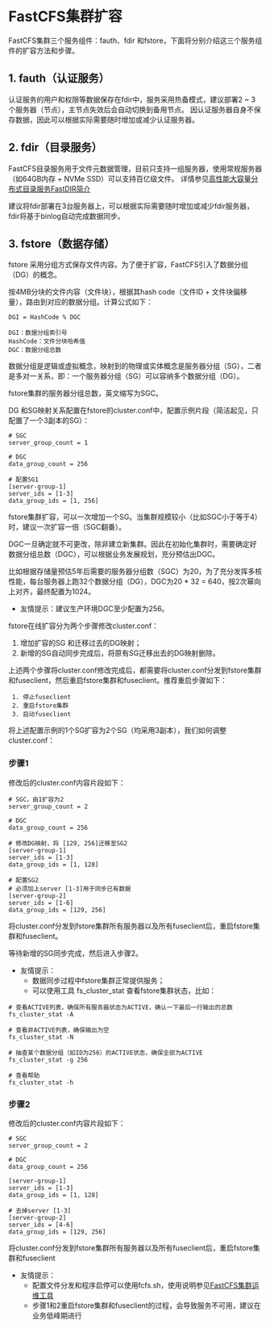 
# FastCFS集群扩容

FastCFS集群三个服务组件：fauth、fdir 和fstore，下面将分别介绍这三个服务组件的扩容方法和步骤。

## 1. fauth（认证服务）

认证服务的用户和权限等数据保存在fdir中，服务采用热备模式，建议部署2 ~ 3个服务器（节点），主节点失效后会自动切换到备用节点。
因认证服务器自身不保存数据，因此可以根据实际需要随时增加或减少认证服务器。

## 2. fdir（目录服务）

FastCFS目录服务用于文件元数据管理，目前只支持一组服务器，使用常规服务器（如64GB内存 + NVMe SSD）可以支持百亿级文件。
详情参见[高性能大容量分布式目录服务FastDIR简介](https://my.oschina.net/u/3334339/blog/5405816)

建议将fdir部署在3台服务器上，可以根据实际需要随时增加或减少fdir服务器，fdir将基于binlog自动完成数据同步。

## 3. fstore（数据存储）

fstore 采用分组方式保存文件内容。为了便于扩容，FastCFS引入了数据分组（DG）的概念。

按4MB分块的文件内容（文件块），根据其hash code（文件ID + 文件块偏移量），路由到对应的数据分组。计算公式如下：
```
DGI = HashCode % DGC

DGI：数据分组索引号
HashCode：文件分块哈希值
DGC：数据分组总数
```

数据分组是逻辑或虚拟概念，映射到的物理或实体概念是服务器分组（SG），二者是多对一关系，即：一个服务器分组（SG）可以容纳多个数据分组（DG）。

fstore集群的服务器分组总数，英文缩写为SGC。

DG 和SG映射关系配置在fstore的cluster.conf中，配置示例片段（简洁起见，只配置了一个3副本的SG）：
```
# SGC
server_group_count = 1

# DGC
data_group_count = 256

# 配置SG1
[server-group-1]
server_ids = [1-3]
data_group_ids = [1, 256]

```

fstore集群扩容，可以一次增加一个SG。当集群规模较小（比如SGC小于等于4）时，建议一次扩容一倍（SGC翻番）。

DGC一旦确定就不可更改，除非建立新集群。因此在初始化集群时，需要确定好数据分组总数（DGC），可以根据业务发展规划，充分预估出DGC。

比如根据存储量预估5年后需要的服务器分组数（SGC）为20，为了充分发挥多核性能，每台服务器上跑32个数据分组（DG），DGC为20 * 32 = 640，按2次幂向上对齐，最终配置为1024。

* 友情提示：建议生产环境DGC至少配置为256。

fstore在线扩容分为两个步骤修改cluster.conf：
1. 增加扩容的SG 和迁移过去的DG映射；
2. 新增的SG自动同步完成后，将原有SG迁移出去的DG映射删除。

上述两个步骤将cluster.conf修改完成后，都需要将cluster.conf分发到fstore集群和fuseclient，然后重启fstore集群和fuseclient。推荐重启步骤如下：
```
 1. 停止fuseclient
 2. 重启fstore集群
 3. 启动fuseclient
```

将上述配置示例的1个SG扩容为2个SG（均采用3副本），我们如何调整cluster.conf：

### 步骤1
修改后的cluster.conf内容片段如下：

```
# SGC，由1扩容为2
server_group_count = 2

# DGC
data_group_count = 256

# 修改DG映射，将 [129, 256]迁移至SG2
[server-group-1]
server_ids = [1-3]
data_group_ids = [1, 128]

# 配置SG2
# 必须加上server [1-3]用于同步已有数据
[server-group-2]
server_ids = [1-6]
data_group_ids = [129, 256]
```

将cluster.conf分发到fstore集群所有服务器以及所有fuseclient后，重启fstore集群和fuseclient。

等待新增的SG同步完成，然后进入步骤2。

* 友情提示：
   * 数据同步过程中fstore集群正常提供服务；
   * 可以使用工具 fs_cluster_stat 查看fstore集群状态，比如：
```
# 查看ACTIVE列表，确保所有服务器状态为ACTIVE，确认一下最后一行输出的总数
fs_cluster_stat -A

# 查看非ACTIVE列表，确保输出为空
fs_cluster_stat -N

# 抽查某个数据分组（如ID为256）的ACTIVE状态，确保全部为ACTIVE
fs_cluster_stat -g 256

# 查看帮助
fs_cluster_stat -h
```

### 步骤2
修改后的cluster.conf内容片段如下：

```
# SGC
server_group_count = 2

# DGC
data_group_count = 256

[server-group-1]
server_ids = [1-3]
data_group_ids = [1, 128]

# 去掉server [1-3]
[server-group-2]
server_ids = [4-6]
data_group_ids = [129, 256]
```

将cluster.conf分发到fstore集群所有服务器以及所有fuseclient后，重启fstore集群和fuseclient

* 友情提示：
   * 配置文件分发和程序启停可以使用fcfs.sh，使用说明参见[FastCFS集群运维工具](fcfs-ops-tool-zh_CN.md)
   * 步骤1和2重启fstore集群和fuseclient的过程，会导致服务不可用，建议在业务低峰期进行
